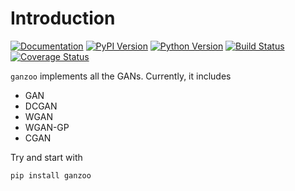 # Introduction

[![Documentation](https://img.shields.io/badge/documentation-master-green.svg)](https://innerlee.github.io/ganzoo/)
[![PyPI Version](https://img.shields.io/pypi/v/ganzoo.svg)](https://pypi.python.org/pypi/ganzoo)
[![Python Version](https://img.shields.io/pypi/pyversions/ganzoo.svg)]()
[![Build Status](https://travis-ci.org/innerlee/ganzoo.svg?branch=master)](https://travis-ci.org/innerlee/ganzoo)
[![Coverage Status](https://codecov.io/gh/innerlee/ganzoo/branch/master/graph/badge.svg)](https://codecov.io/gh/innerlee/ganzoo)

`ganzoo` implements all the GANs. Currently, it includes

- GAN
- DCGAN
- WGAN
- WGAN-GP
- CGAN

Try and start with

```shell
pip install ganzoo
```
